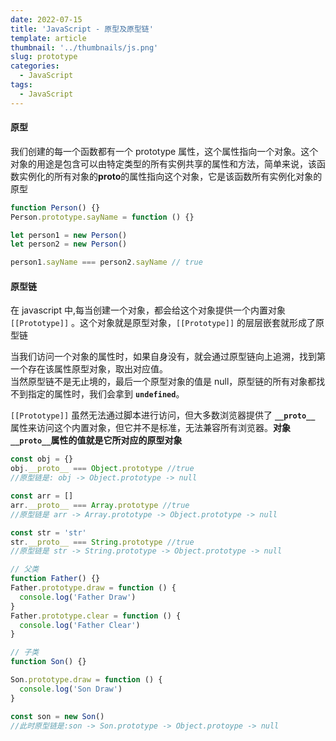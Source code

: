 ```yaml
---
date: 2022-07-15
title: 'JavaScript - 原型及原型链'
template: article
thumbnail: '../thumbnails/js.png'
slug: prototype
categories:
  - JavaScript
tags:
  - JavaScript
---
```


#### 原型

我们创建的每一个函数都有一个 prototype 属性，这个属性指向一个对象。这个对象的用途是包含可以由特定类型的所有实例共享的属性和方法，简单来说，该函数实例化的所有对象的**proto**的属性指向这个对象，它是该函数所有实例化对象的原型

```javascript
function Person() {}
Person.prototype.sayName = function () {}

let person1 = new Person()
let person2 = new Person()

person1.sayName === person2.sayName // true
```

#### 原型链

在 javascript 中,每当创建一个对象，都会给这个对象提供一个内置对象 `[[Prototype]]` 。这个对象就是原型对象，`[[Prototype]]` 的层层嵌套就形成了原型链

当我们访问一个对象的属性时，如果自身没有，就会通过原型链向上追溯，找到第一个存在该属性原型对象，取出对应值。  
当然原型链不是无止境的，最后一个原型对象的值是 null，原型链的所有对象都找不到指定的属性时，我们会拿到 **`undefined`**。

`[[Prototype]]` 虽然无法通过脚本进行访问，但大多数浏览器提供了 **`__proto__`** 属性来访问这个内置对象，但它并不是标准，无法兼容所有浏览器。**对象`__proto__`属性的值就是它所对应的原型对象**

```javascript
const obj = {}
obj.__proto__ === Object.prototype //true
//原型链是: obj -> Object.prototype -> null
```

```javascript
const arr = []
arr.__proto__ === Array.prototype //true
//原型链是 arr -> Array.prototype -> Object.prototype -> null
```

```javascript
const str = 'str'
str.__proto__ === String.prototype //true
//原型链是 str -> String.prototype -> Object.prototype -> null
```

```javascript
// 父类
function Father() {}
Father.prototype.draw = function () {
  console.log('Father Draw')
}
Father.prototype.clear = function () {
  console.log('Father Clear')
}

// 子类
function Son() {}

Son.prototype.draw = function () {
  console.log('Son Draw')
}

const son = new Son()
//此时原型链是:son -> Son.prototype -> Object.protoype -> null
```

